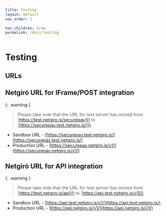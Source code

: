 ```yaml
---
title: Testing
layout: default
nav_order: 2

has_children: true
permalink: /docs/testing
---
```


# Testing

## URLs

## Netgíró URL for IFrame/POST integration

{: .warning }
> Please take note that the URL for test server has moved from [https://test.netgiro.is/securepay]() to [https://securepay.test.netgiro.is/]().

- Sandbox URL - [https://securepay.test.netgiro.is/](https://securepay.test.netgiro.is/) 
- Production URL - [https://securepay.netgiro.is/v1/](https://securepay.netgiro.is/v1/)


## Netgíró URL for API integration

{: .warning }
> Please take note that the URL for test server has moved from [https://test.netgiro.is/api]() to [https://api.test.netgiro.is/v1]().


- Sandbox URL - [https://api.test.netgiro.is/v1/](https://api.test.netgiro.is/) 
- Production URL - [https://api.netgiro.is/v1/](https://api.netgiro.is/v1/)